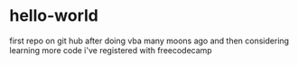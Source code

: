 # hello-world
first repo on git hub
after doing vba many moons ago and then considering learning more code i've registered with freecodecamp
